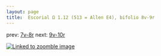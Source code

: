 ```yaml
---
layout: page
title:  Escorial Ω 1.12 (513 = Allen E4), bifolio 8v-9r
---
```


prev: [7v-8r](../7v-8r/) next: [9v-10r](../9v-10r/)



[![Linked to zoomble image](http://www.homermultitext.org/iipsrv?IIIF=/project/homer/pyramidal/deepzoom/hmt/e3bifolio/v1/E3_8v_9r.tif/full/2000,/0/default.jpg)](http://www.homermultitext.org/ict2/?urn=urn:cite2:hmt:e3bifolio.v1:E3_8v_9r)


